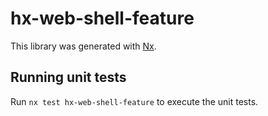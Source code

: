 # hx-web-shell-feature

This library was generated with [Nx](https://nx.dev).

## Running unit tests

Run `nx test hx-web-shell-feature` to execute the unit tests.
